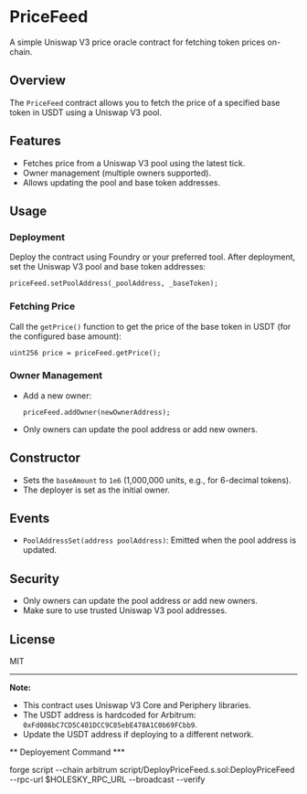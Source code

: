 
# PriceFeed

A simple Uniswap V3 price oracle contract for fetching token prices on-chain.

## Overview

The `PriceFeed` contract allows you to fetch the price of a specified base token in USDT using a Uniswap V3 pool.

## Features

- Fetches price from a Uniswap V3 pool using the latest tick.
- Owner management (multiple owners supported).
- Allows updating the pool and base token addresses.

## Usage

### Deployment

Deploy the contract using Foundry or your preferred tool. After deployment, set the Uniswap V3 pool and base token addresses:

```solidity
priceFeed.setPoolAddress(_poolAddress, _baseToken);
```

### Fetching Price

Call the `getPrice()` function to get the price of the base token in USDT (for the configured base amount):

```solidity
uint256 price = priceFeed.getPrice();
```

### Owner Management

- Add a new owner:
    ```solidity
    priceFeed.addOwner(newOwnerAddress);
    ```

- Only owners can update the pool address or add new owners.

## Constructor

- Sets the `baseAmount` to `1e6` (1,000,000 units, e.g., for 6-decimal tokens).
- The deployer is set as the initial owner.

## Events

- `PoolAddressSet(address poolAddress)`: Emitted when the pool address is updated.

## Security

- Only owners can update the pool address or add new owners.
- Make sure to use trusted Uniswap V3 pool addresses.

## License

MIT

---

**Note:**  
- This contract uses Uniswap V3 Core and Periphery libraries.  
- The USDT address is hardcoded for Arbitrum: `0xFd086bC7CD5C481DCC9C85ebE478A1C0b69FCbb9`.  
- Update the USDT address if deploying to a different network.

** Deployement Command ***

forge script --chain arbitrum script/DeployPriceFeed.s.sol:DeployPriceFeed --rpc-url $HOLESKY_RPC_URL --broadcast --verify